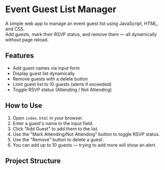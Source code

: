 # Event Guest List Manager

A simple web app to manage an event guest list using JavaScript, HTML, and CSS.  
Add guests, mark their RSVP status, and remove them — all dynamically without page reload.

## Features

- Add guest names via input form
- Display guest list dynamically
- Remove guests with a delete button
- Limit guest list to 10 guests (alerts if exceeded)
- Toggle RSVP status (Attending / Not Attending)

## How to Use

1. Open `index.html` in your browser.
2. Enter a guest's name in the input field.
3. Click "Add Guest" to add them to the list.
4. Use the "Mark Attending/Not Attending" button to toggle RSVP status.
5. Use the "Remove" button to delete a guest.
6. You can add up to 10 guests — trying to add more will show an alert.

## Project Structure
